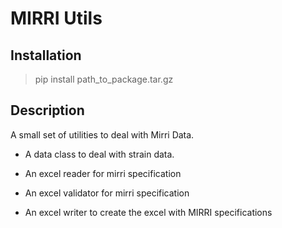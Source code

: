 # MIRRI Utils

## Installation

> pip install path_to_package.tar.gz


## Description

A small set of utilities to deal with Mirri Data.

 -  A data class to deal with strain data.

 - An excel reader for mirri specification

 - An excel validator for mirri specification

 - An excel writer to create the excel with MIRRI specifications

